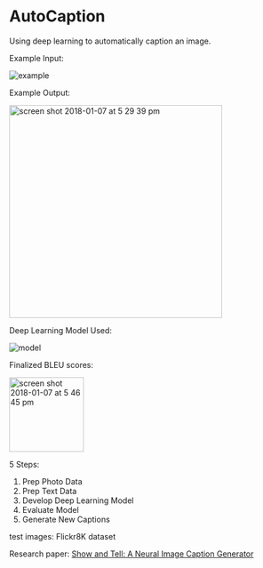 # AutoCaption
Using deep learning to automatically caption an image.

Example Input:

![example](https://user-images.githubusercontent.com/25394662/34656603-3dd0f62e-f3d1-11e7-8625-3f9f923bdd03.jpg)

Example Output:

<img width="383" alt="screen shot 2018-01-07 at 5 29 39 pm" src="https://user-images.githubusercontent.com/25394662/34656606-433a491c-f3d1-11e7-965a-e2692fd3d36a.png">

Deep Learning Model Used:

![model](https://user-images.githubusercontent.com/25394662/34661219-0a40afc6-f3fd-11e7-8c9b-cbb7b5e0b865.png)



Finalized BLEU scores:

<img width="134" alt="screen shot 2018-01-07 at 5 46 45 pm" src="https://user-images.githubusercontent.com/25394662/34656737-edba3342-f3d2-11e7-82e7-9a2aef9a8afb.png">


5 Steps:
1. Prep Photo Data
2. Prep Text Data
3. Develop Deep Learning Model
4. Evaluate Model
5. Generate New Captions

test images: Flickr8K dataset

Research paper: [Show and Tell: A Neural Image Caption Generator](https://arxiv.org/abs/1411.4555)
